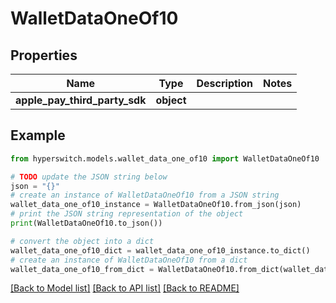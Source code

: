 # WalletDataOneOf10


## Properties

Name | Type | Description | Notes
------------ | ------------- | ------------- | -------------
**apple_pay_third_party_sdk** | **object** |  | 

## Example

```python
from hyperswitch.models.wallet_data_one_of10 import WalletDataOneOf10

# TODO update the JSON string below
json = "{}"
# create an instance of WalletDataOneOf10 from a JSON string
wallet_data_one_of10_instance = WalletDataOneOf10.from_json(json)
# print the JSON string representation of the object
print(WalletDataOneOf10.to_json())

# convert the object into a dict
wallet_data_one_of10_dict = wallet_data_one_of10_instance.to_dict()
# create an instance of WalletDataOneOf10 from a dict
wallet_data_one_of10_from_dict = WalletDataOneOf10.from_dict(wallet_data_one_of10_dict)
```
[[Back to Model list]](../README.md#documentation-for-models) [[Back to API list]](../README.md#documentation-for-api-endpoints) [[Back to README]](../README.md)


